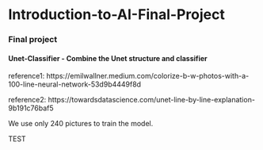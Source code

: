 # Introduction-to-AI-Final-Project
<h3>Final project</h3>
<h4>Unet-Classifier - Combine the Unet structure and classifier</h4>
<p>reference1: https://emilwallner.medium.com/colorize-b-w-photos-with-a-100-line-neural-network-53d9b4449f8d</p>
<p>reference2: https://towardsdatascience.com/unet-line-by-line-explanation-9b191c76baf5</p>
<p>We use only 240 pictures to train the model.</p>

TEST
